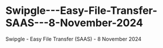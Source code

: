 # Swipgle---Easy-File-Transfer-SAAS---8-November-2024
Swipgle - Easy File Transfer (SAAS) - 8 November 2024
